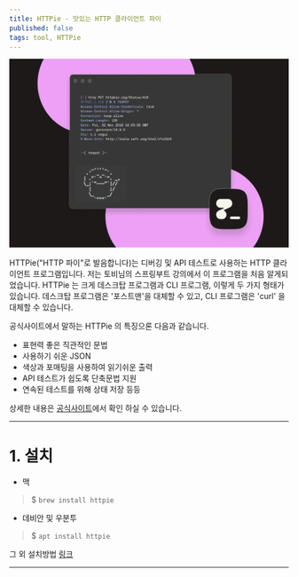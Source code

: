 ```yaml
---
title: HTTPie - 맛있는 HTTP 클라이언트 파이
published: false
tags: tool, HTTPie
---
```


![](../images/httpie-00.png)

HTTPie("HTTP 파이"로 발음합니다)는 디버깅 및 API 테스트로 사용하는 HTTP 클라이언트 프로그램입니다.
저는 토비님의 스프링부트 강의에서 이 프로그램을 처음 알게되었습니다. HTTPie 는 크게 데스크탑 프로그램과 CLI 프로그램, 이렇게 두 가지 형태가 있습니다.
데스크탑 프로그램은 '포스트맨'을 대체할 수 있고, CLI 프로그램은 'curl' 을 대체할 수 있습니다.

공식사이트에서 말하는 HTTPie 의 특징으론 다음과 같습니다.

- 표현력 좋은 직관적인 문법
- 사용하기 쉬운 JSON
- 색상과 포매팅을 사용하여 읽기쉬운 출력
- API 테스트가 쉽도록 단축문법 지원
- 연속된 테스트를 위해 상태 저장 등등

상세한 내용은 [공식사이트](https://httpie.io/)에서 확인 하실 수 있습니다.

---

# 1. 설치

- 맥
> $ `brew install httpie`

- 데비안 및 우분투
> $ `apt install httpie`

그 외 설치방법 [링크](https://httpie.io/docs/cli/installation)

---

